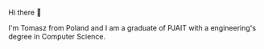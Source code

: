 Hi there 👋 

I'm Tomasz from Poland and I am a graduate of PJAIT with a engineering's degree in Computer Science.
